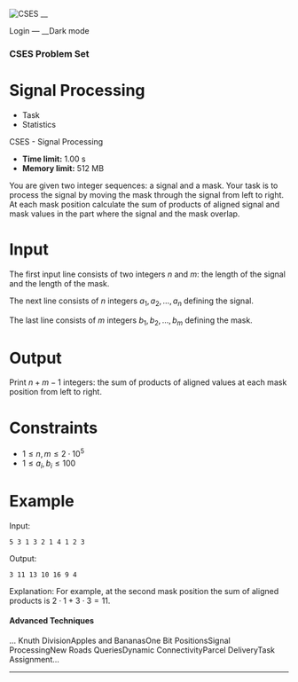 ![CSES](/logo.png?1) __

Login — __Dark mode

### CSES Problem Set

# Signal Processing

  * Task
  * Statistics

CSES - Signal Processing

  * **Time limit:** 1.00 s
  * **Memory limit:** 512 MB

You are given two integer sequences: a signal and a mask. Your task is to
process the signal by moving the mask through the signal from left to right.
At each mask position calculate the sum of products of aligned signal and mask
values in the part where the signal and the mask overlap.

# Input

The first input line consists of two integers $n$ and $m$: the length of the
signal and the length of the mask.

The next line consists of $n$ integers $a_1,a_2,\ldots,a_n$ defining the
signal.

The last line consists of $m$ integers $b_1,b_2,\ldots,b_m$ defining the mask.

# Output

Print $n+m-1$ integers: the sum of products of aligned values at each mask
position from left to right.

# Constraints

  * $1 \le n,m \le 2 \cdot 10^5$
  * $1 \le a_i,b_i \le 100$

# Example

Input:

``` 5 3 1 3 2 1 4 1 2 3 ```

Output:

``` 3 11 13 10 16 9 4 ```

Explanation: For example, at the second mask position the sum of aligned
products is $2 \cdot 1 + 3 \cdot 3 = 11$.

#### Advanced Techniques

... Knuth DivisionApples and BananasOne Bit PositionsSignal ProcessingNew
Roads QueriesDynamic ConnectivityParcel DeliveryTask Assignment...

* * *


